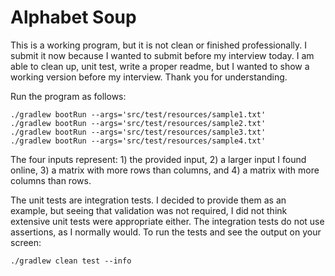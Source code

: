 # Alphabet Soup

This is a working program, but it is not clean or finished professionally. I submit it now because I wanted to submit before
my interview today. I am able to clean up, unit test, write a proper readme, but I wanted to show a working version before 
my interview. Thank you for understanding. 

Run the program as follows:

```
./gradlew bootRun --args='src/test/resources/sample1.txt'
./gradlew bootRun --args='src/test/resources/sample2.txt'
./gradlew bootRun --args='src/test/resources/sample3.txt'
./gradlew bootRun --args='src/test/resources/sample4.txt'

```

The four inputs represent: 1) the provided input, 2) a larger input I found online, 3) a matrix with more rows than columns, and 4)
a matrix with more columns than rows. 

The unit tests are integration tests. I decided to provide them as an example, but seeing that validation was not required, I did not think extensive unit tests were appropriate either. The integration tests do not use assertions, as I normally would. To run the tests and see the output on your screen:

```
./gradlew clean test --info
```



